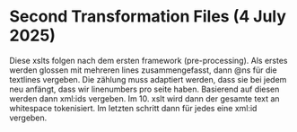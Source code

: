# Second Transformation Files (4 July 2025)

Diese xslts folgen nach dem ersten framework (pre-processing).
Als erstes werden glossen mit mehreren lines zusammengefasst, dann @ns für die textlines vergeben.
Die zählung muss adaptiert werden, dass sie bei jedem <pb> neu anfängt, dass wir linenumbers pro seite haben.
Basierend auf diesen werden dann xml:ids vergeben.
Im 10. xslt wird dann der gesamte text an whitespace tokenisiert.
Im letzten schritt dann für jedes <w> eine xml:id vergeben.
